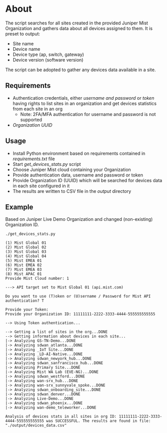 # About

The script searches for all sites created in the provided Juniper Mist Organization and gathers data about all devices assigned to them. It is preset to output:
- Site name
- Device name
- Device type (ap, switch, gateway)
- Device version (software version)

The script can be adopted to gather any devices data available in a site.

## Requirements

- Authentication credentials, either _username and password_ or _token_ having rights to list sites in an organization and get devices statistics from each site in an org
  - Note: 2FA/MFA authentication for username and password is not supported
- _Organization UUID_

## Usage

- Install Python environment based on requirements contained in _requirements.txt_ file
- Start _get_devices_stats.py_ script
- Choose Juniper Mist cloud containing your Organization
- Provide authentication data, username and password or token
- Provide Organization ID (UUID) which will be searched for devices data in each site configured in it
- The results are written to CSV file in the _output_ directory

## Example

Based on Juniper Live Demo Organization and changed (non-existing) Organization ID.

```console
./get_devices_stats.py

(1) Mist Global 01
(2) Mist Global 02
(3) Mist Global 03
(4) Mist Global 04
(5) Mist EMEA 01
(6) Mist EMEA 02
(7) Mist EMEA 03
(8) Mist APAC 01
Provide Mist Cloud number: 1

---> API target set to Mist Global 01 (api.mist.com)

Do you want to use (T)oken or (U)sername / Password for Mist API authentication? T

Provide your Token: 
Provide your Organization ID: 11111111-2222-3333-4444-555555555555

--> Using Token authentication...

--> Getting a list of sites in the org...DONE
--> Getting information about devices in each site...
|-> Analyzing GS-TN-Demo...DONE
|-> Analyzing sdwan_atlanta...DONE
|-> Analyzing _IoT Site...DONE
|-> Analyzing _LD-AI-Native...DONE
|-> Analyzing sdwan_newyork_hub...DONE
|-> Analyzing sdwan_sanfrancisco_hub...DONE
|-> Analyzing Primary Site...DONE
|-> Analyzing Mist WA Lab (EVE-NG)...DONE
|-> Analyzing sdwan_westford...DONE
|-> Analyzing wan-srx_hub...DONE
|-> Analyzing wan-srx_sunnyvale_spoke...DONE
|-> Analyzing sdwan_onboarding_site...DONE
|-> Analyzing sdwan_denver...DONE
|-> Analyzing Live-Demo...DONE
|-> Analyzing sdwan_phoenix...DONE
|-> Analyzing wan-demo_teleworker...DONE

Analysis of devices stats in all sites in org ID: 11111111-2222-3333-4444-555555555555 was SUCCESSFUL. The results are found in file: "./output/devices_data.csv"
```